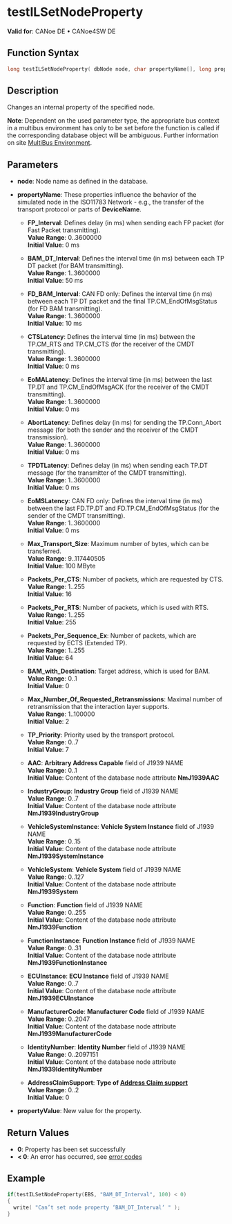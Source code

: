 # testILSetNodeProperty

**Valid for**: CANoe DE • CANoe4SW DE

## Function Syntax

```c
long testILSetNodeProperty( dbNode node, char propertyName[], long propertyValue);
```

## Description

Changes an internal property of the specified node.

**Note**: Dependent on the used parameter type, the appropriate bus context in a multibus environment has only to be set before the function is called if the corresponding database object will be ambiguous. Further information on site [MultiBus Environment](../../../Shared/CAPL/General/TestMultiBusEnvironment.md).

## Parameters

- **node**: Node name as defined in the database.
- **propertyName**: These properties influence the behavior of the simulated node in the ISO11783 Network - e.g., the transfer of the transport protocol or parts of **DeviceName**.

  - **FP_Interval**: Defines delay (in ms) when sending each FP packet (for Fast Packet transmitting).  
    **Value Range**: 0..3600000  
    **Initial Value**: 0 ms

  - **BAM_DT_Interval**: Defines the interval time (in ms) between each TP DT packet (for BAM transmitting).  
    **Value Range**: 1..3600000  
    **Initial Value**: 50 ms

  - **FD_BAM_Interval**: CAN FD only: Defines the interval time (in ms) between each TP DT packet and the final TP.CM_EndOfMsgStatus (for FD BAM transmitting).  
    **Value Range**: 1..3600000  
    **Initial Value**: 10 ms

  - **CTSLatency**: Defines the interval time (in ms) between the TP.CM_RTS and TP.CM_CTS (for the receiver of the CMDT transmitting).  
    **Value Range**: 1..3600000  
    **Initial Value**: 0 ms

  - **EoMALatency**: Defines the interval time (in ms) between the last TP.DT and TP.CM_EndOfMsgACK (for the receiver of the CMDT transmitting).  
    **Value Range**: 1..3600000  
    **Initial Value**: 0 ms

  - **AbortLatency**: Defines delay (in ms) for sending the TP.Conn_Abort message (for both the sender and the receiver of the CMDT transmission).  
    **Value Range**: 1..3600000  
    **Initial Value**: 0 ms

  - **TPDTLatency**: Defines delay (in ms) when sending each TP.DT message (for the transmitter of the CMDT transmitting).  
    **Value Range**: 1..3600000  
    **Initial Value**: 0 ms

  - **EoMSLatency**: CAN FD only: Defines the interval time (in ms) between the last FD.TP.DT and FD.TP.CM_EndOfMsgStatus (for the sender of the CMDT transmitting).  
    **Value Range**: 1..3600000  
    **Initial Value**: 0 ms

  - **Max_Transport_Size**: Maximum number of bytes, which can be transferred.  
    **Value Range**: 9..117440505  
    **Initial Value**: 100 MByte

  - **Packets_Per_CTS**: Number of packets, which are requested by CTS.  
    **Value Range**: 1..255  
    **Initial Value**: 16

  - **Packets_Per_RTS**: Number of packets, which is used with RTS.  
    **Value Range**: 1..255  
    **Initial Value**: 255

  - **Packets_Per_Sequence_Ex**: Number of packets, which are requested by ECTS (Extended TP).  
    **Value Range**: 1..255  
    **Initial Value**: 64

  - **BAM_with_Destination**: Target address, which is used for BAM.  
    **Value Range**: 0..1  
    **Initial Value**: 0

  - **Max_Number_Of_Requested_Retransmissions**: Maximal number of retransmission that the interaction layer supports.  
    **Value Range**: 1..100000  
    **Initial Value**: 2

  - **TP_Priority**: Priority used by the transport protocol.  
    **Value Range**: 0..7  
    **Initial Value**: 7

  - **AAC**: **Arbitrary Address Capable** field of J1939 NAME  
    **Value Range**: 0..1  
    **Initial Value**: Content of the database node attribute **NmJ1939AAC**

  - **IndustryGroup**: **Industry Group** field of J1939 NAME  
    **Value Range**: 0..7  
    **Initial Value**: Content of the database node attribute **NmJ1939IndustryGroup**

  - **VehicleSystemInstance**: **Vehicle System Instance** field of J1939 NAME  
    **Value Range**: 0..15  
    **Initial Value**: Content of the database node attribute **NmJ1939SystemInstance**

  - **VehicleSystem**: **Vehicle System** field of J1939 NAME  
    **Value Range**: 0..127  
    **Initial Value**: Content of the database node attribute **NmJ1939System**

  - **Function**: **Function** field of J1939 NAME  
    **Value Range**: 0..255  
    **Initial Value**: Content of the database node attribute **NmJ1939Function**

  - **FunctionInstance**: **Function Instance** field of J1939 NAME  
    **Value Range**: 0..31  
    **Initial Value**: Content of the database node attribute **NmJ1939FunctionInstance**

  - **ECUInstance**: **ECU Instance** field of J1939 NAME  
    **Value Range**: 0..7  
    **Initial Value**: Content of the database node attribute **NmJ1939ECUInstance**

  - **ManufacturerCode**: **Manufacturer Code** field of J1939 NAME  
    **Value Range**: 0..2047  
    **Initial Value**: Content of the database node attribute **NmJ1939ManufacturerCode**

  - **IdentityNumber**: **Identity Number** field of J1939 NAME  
    **Value Range**: 0..2097151  
    **Initial Value**: Content of the database node attribute **NmJ1939IdentityNumber**

  - **AddressClaimSupport**: **Type of [Address Claim support](../../../Shared/ISO11783/J1939andISO11783NMil.md)**  
    **Value Range**: 0..2  
    **Initial Value**: 0

- **propertyValue**: New value for the property.

## Return Values

- **0**: Property has been set successfully
- **\< 0**: An error has occurred, see [error codes](../../CAPLfunctionsISOj1939ErrorCodes.md)

## Example

```c
if(testILSetNodeProperty(EBS, "BAM_DT_Interval", 100) < 0)
{
  write( "Can’t set node property ‘BAM_DT_Interval‘ " );
}
```

